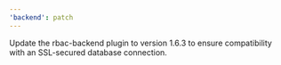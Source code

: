 ```yaml
---
'backend': patch
---
```


Update the rbac-backend plugin to version 1.6.3 to ensure compatibility with an SSL-secured database connection.
